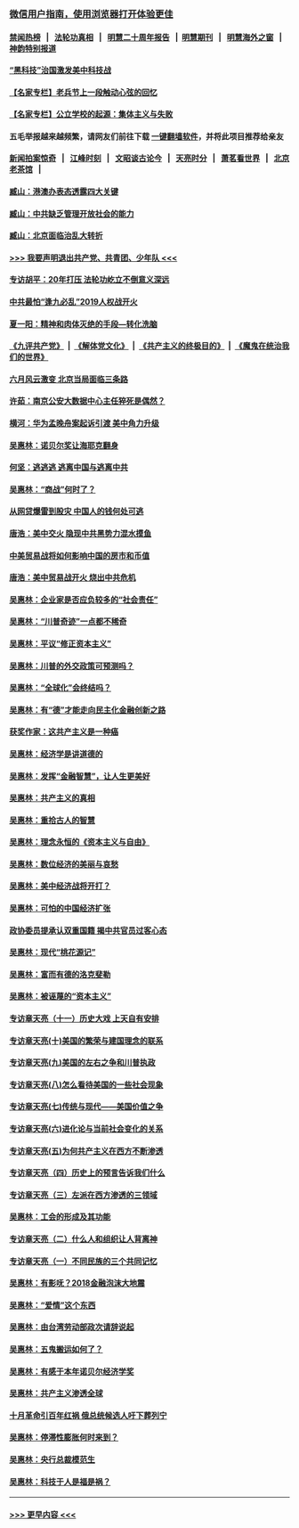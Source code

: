 ### [微信用户指南，使用浏览器打开体验更佳](https://github.com/gfw-breaker/banned-news1/blob/master/indexes/wechat-guide.md?t=0)
#### [禁闻热榜](热点新闻.md?t=0)  &nbsp;&nbsp;|&nbsp;&nbsp; [法轮功真相](https://github.com/gfw-breaker/truth/blob/master/README.md?t=0) &nbsp;&nbsp;|&nbsp;&nbsp; [明慧二十周年报告](https://github.com/gfw-breaker/mh-reports/blob/master/README.md?t=0) &nbsp;&nbsp;|&nbsp;&nbsp;[明慧期刊](https://github.com/gfw-breaker/mh-qikan) &nbsp;&nbsp;|&nbsp;&nbsp; [明慧海外之窗](https://github.com/gfw-breaker/mh-news/blob/master/README.md?t=0) &nbsp;&nbsp;|&nbsp;&nbsp; [神韵特别报道](https://github.com/gfw-breaker/mh-news/blob/master/shenyun.md?t=0)
#### [“黑科技”治国激发美中科技战](../pages/nsc423/n11638056.md?t=02060455) 
#### [【名家专栏】老兵节上一段触动心弦的回忆](../pages/nsc423/n11646016.md?t=02060455) 
#### [【名家专栏】公立学校的起源：集体主义与失败](../pages/nsc423/n11601833.md?t=02060455) 
#### 五毛举报越来越频繁，请网友们前往下载 [一键翻墙软件](https://github.com/gfw-breaker/ssr-accounts)，并将此项目推荐给亲友
#### [新闻拍案惊奇](https://github.com/gfw-breaker/banned-news1/blob/master/pages/link4.md) &nbsp;&nbsp;|&nbsp;&nbsp; [江峰时刻](https://github.com/gfw-breaker/banned-news1/blob/master/pages/link4.md) &nbsp;&nbsp;|&nbsp;&nbsp; [文昭谈古论今](https://github.com/gfw-breaker/banned-news1/blob/master/pages/link4.md) &nbsp;&nbsp;|&nbsp;&nbsp; [天亮时分](https://github.com/gfw-breaker/banned-news1/blob/master/pages/link4.md) &nbsp;&nbsp;|&nbsp;&nbsp; [萧茗看世界](https://github.com/gfw-breaker/banned-news1/blob/master/pages/link4.md) &nbsp;&nbsp;|&nbsp;&nbsp; [北京老茶馆](https://github.com/gfw-breaker/banned-news1/blob/master/pages/link4.md) &nbsp;&nbsp;|&nbsp;&nbsp; 
#### [臧山：港澳办表态透露四大关键](../pages/nsc423/n11421628.md?t=02060455) 
#### [臧山：中共缺乏管理开放社会的能力](../pages/nsc423/n11407457.md?t=02060455) 
#### [臧山：北京面临治乱大转折](../pages/nsc423/n11406895.md?t=02060455) 
#### [>>> 我要声明退出共产党、共青团、少年队 <<<](https://github.com/begood0513/goodnews/blob/master/quit/letter.md) 
#### [专访胡平：20年打压 法轮功屹立不倒意义深远](../pages/nsc423/n11398800.md?t=02060455) 
#### [中共最怕“逢九必乱”2019人权战开火](../pages/nsc423/n11385248.md?t=02060455) 
#### [夏一阳：精神和肉体灭绝的手段—转化洗脑](../pages/nsc423/n11368250.md?t=02060455) 
#### [《九评共产党》](https://github.com/begood0513/9ping.md/blob/master/README.md) &nbsp;|&nbsp; [《解体党文化》](../../../../jtdwh.md/blob/master/README.md)  &nbsp;|&nbsp; [《共产主义的终极目的》](../../../../gczydzjmd.md/blob/master/README.md) &nbsp;|&nbsp; [《魔鬼在统治我们的世界》](../../../../mgztzwmdsj.md/blob/master/README.md) 
#### [六月风云激变 北京当局面临三条路](../pages/nsc423/n11313668.md?t=02060455) 
#### [许茹：南京公安大数据中心主任猝死是偶然？](../pages/nsc423/n11064744.md?t=02060455) 
#### [横河：华为孟晚舟案起诉引渡 美中角力升级](../pages/nsc423/n11027230.md?t=02060455) 
#### [吴惠林：诺贝尔奖让海耶克翻身](../pages/nsc423/n10890049.md?t=02060455) 
#### [何坚：逃逃逃 逃离中国与逃离中共](../pages/nsc423/n10592891.md?t=02060455) 
#### [吴惠林：“商战”何时了？](../pages/nsc423/n10573558.md?t=02060455) 
#### [从网贷爆雷到股灾 中国人的钱何处可逃](../pages/nsc423/n10572800.md?t=02060455) 
#### [唐浩：美中交火 隐现中共黑势力混水摸鱼](../pages/nsc423/n10544040.md?t=02060455) 
#### [中美贸易战将如何影响中国的房市和币值](../pages/nsc423/n10543697.md?t=02060455) 
#### [唐浩：美中贸易战开火 烧出中共危机](../pages/nsc423/n10540126.md?t=02060455) 
#### [吴惠林：企业家是否应负较多的“社会责任”](../pages/nsc423/n10535022.md?t=02060455) 
#### [吴惠林：“川普奇迹”一点都不稀奇](../pages/nsc423/n10512808.md?t=02060455) 
#### [吴惠林：平议“修正资本主义”](../pages/nsc423/n10495724.md?t=02060455) 
#### [吴惠林：川普的外交政策可预测吗？](../pages/nsc423/n10462387.md?t=02060455) 
#### [吴惠林：“全球化”会终结吗？](../pages/nsc423/n10452838.md?t=02060455) 
#### [吴惠林：有“德”才能走向民主化金融创新之路](../pages/nsc423/n10432292.md?t=02060455) 
#### [获奖作家：这共产主义是一种癌](../pages/nsc423/n10431541.md?t=02060455) 
#### [吴惠林：经济学是讲道德的](../pages/nsc423/n10398014.md?t=02060455) 
#### [吴惠林：发挥“金融智慧”，让人生更美好](../pages/nsc423/n10375019.md?t=02060455) 
#### [吴惠林：共产主义的真相](../pages/nsc423/n10351394.md?t=02060455) 
#### [吴惠林：重拾古人的智慧](../pages/nsc423/n10337691.md?t=02060455) 
#### [吴惠林：理念永恒的《资本主义与自由》](../pages/nsc423/n10316274.md?t=02060455) 
#### [吴惠林：数位经济的美丽与哀愁](../pages/nsc423/n10292946.md?t=02060455) 
#### [吴惠林：美中经济战将开打？](../pages/nsc423/n10258825.md?t=02060455) 
#### [吴惠林：可怕的中国经济扩张](../pages/nsc423/n10219147.md?t=02060455) 
#### [政协委员提承认双重国籍 揭中共官员过客心态](../pages/nsc423/n10208809.md?t=02060455) 
#### [吴惠林：现代“桃花源记”](../pages/nsc423/n10185234.md?t=02060455) 
#### [吴惠林：富而有德的洛克斐勒](../pages/nsc423/n10142264.md?t=02060455) 
#### [吴惠林：被诬蔑的“资本主义”](../pages/nsc423/n10124816.md?t=02060455) 
#### [专访章天亮（十一）历史大戏 上天自有安排](../pages/nsc423/n10094905.md?t=02060455) 
#### [专访章天亮(十)美国的繁荣与建国理念的联系](../pages/nsc423/n10094899.md?t=02060455) 
#### [专访章天亮(九)美国的左右之争和川普执政](../pages/nsc423/n10094889.md?t=02060455) 
#### [专访章天亮(八)怎么看待美国的一些社会现象](../pages/nsc423/n10094857.md?t=02060455) 
#### [专访章天亮(七)传统与现代——美国价值之争](../pages/nsc423/n10093140.md?t=02060455) 
#### [专访章天亮(六)进化论与当前社会变化的关系](../pages/nsc423/n10092036.md?t=02060455) 
#### [专访章天亮(五)为何共产主义在西方不断渗透](../pages/nsc423/n10083620.md?t=02060455) 
#### [专访章天亮（四）历史上的预言告诉我们什么](../pages/nsc423/n10083606.md?t=02060455) 
#### [专访章天亮（三）左派在西方渗透的三领域](../pages/nsc423/n10081115.md?t=02060455) 
#### [吴惠林：工会的形成及其功能](../pages/nsc423/n10080633.md?t=02060455) 
#### [专访章天亮（二）什么人和组织让人背离神](../pages/nsc423/n10076637.md?t=02060455) 
#### [专访章天亮（一）不同民族的三个共同记忆](../pages/nsc423/n10074188.md?t=02060455) 
#### [吴惠林：有影呒？2018金融泡沫大地震](../pages/nsc423/n10040534.md?t=02060455) 
#### [吴惠林：“爱情”这个东西](../pages/nsc423/n10019423.md?t=02060455) 
#### [吴惠林：由台湾劳动部政次请辞说起](../pages/nsc423/n9979679.md?t=02060455) 
#### [吴惠林：五鬼搬运如何了？](../pages/nsc423/n9925338.md?t=02060455) 
#### [吴惠林：有感于本年诺贝尔经济学奖](../pages/nsc423/n9871883.md?t=02060455) 
#### [吴惠林：共产主义渗透全球](../pages/nsc423/n9812748.md?t=02060455) 
#### [十月革命引百年红祸 俄总统候选人吁下葬列宁](../pages/nsc423/n9810182.md?t=02060455) 
#### [吴惠林：停滞性膨胀何时来到？](../pages/nsc423/n9764136.md?t=02060455) 
#### [吴惠林：央行总裁模范生](../pages/nsc423/n9728134.md?t=02060455) 
#### [吴惠林：科技于人是福是祸？](../pages/nsc423/n9672982.md?t=02060455) 

----
#### [ >>> 更早内容 <<< ](../indexes/nsc423-earlier.md)
